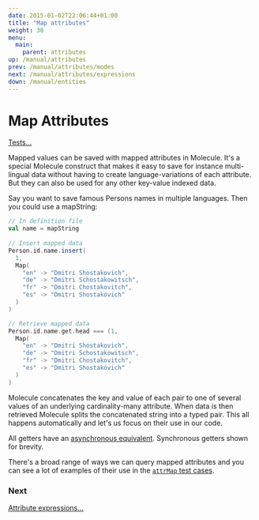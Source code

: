 ```yaml
---
date: 2015-01-02T22:06:44+01:00
title: "Map attributes"
weight: 30
menu:
  main:
    parent: attributes
up: /manual/attributes
prev: /manual/attributes/modes
next: /manual/attributes/expressions
down: /manual/entities
---
```


# Map Attributes

[Tests...](https://github.com/scalamolecule/molecule/tree/master/coretests/src/test/scala/molecule/coretests/attrMap)

Mapped values can be saved with mapped attributes in Molecule. It's a special Molecule construct that makes
it easy to save for instance multi-lingual data without having to create language-variations of each attribute.
But they can also be used for any other key-value indexed data. 

Say you want to save famous Persons names in multiple languages. Then you could use a mapString:

```scala
// In definition file
val name = mapString
 
// Insert mapped data
Person.id.name.insert(
  1, 
  Map(
    "en" -> "Dmitri Shostakovich",
    "de" -> "Dmitri Schostakowitsch",
    "fr" -> "Dmitri Chostakovitch",
    "es" -> "Dmitri Shostakóvich"
  )
)

// Retrieve mapped data
Person.id.name.get.head === (1, 
  Map(
    "en" -> "Dmitri Shostakovich",
    "de" -> "Dmitri Schostakowitsch",
    "fr" -> "Dmitri Chostakovitch",
    "es" -> "Dmitri Shostakóvich"
  )
)
```

Molecule concatenates the key and value of each pair to one of several values of an underlying cardinality-many attribute. When
data is then retrieved Molecule splits the concatenated string into a typed pair. This all happens automatically and let's us focus 
 on their use in our code.

All getters have an [asynchronous equivalent](/manual/attributes/basics). Synchronous getters shown for brevity.

There's a broad range of ways we can query mapped attributes and you can see a lot of examples of their use in 
the [`attrMap` test cases](https://github.com/scalamolecule/molecule/tree/master/coretests/src/test/scala/molecule/coretests/attrMap).



### Next

[Attribute expressions...](/manual/attributes/expressions)